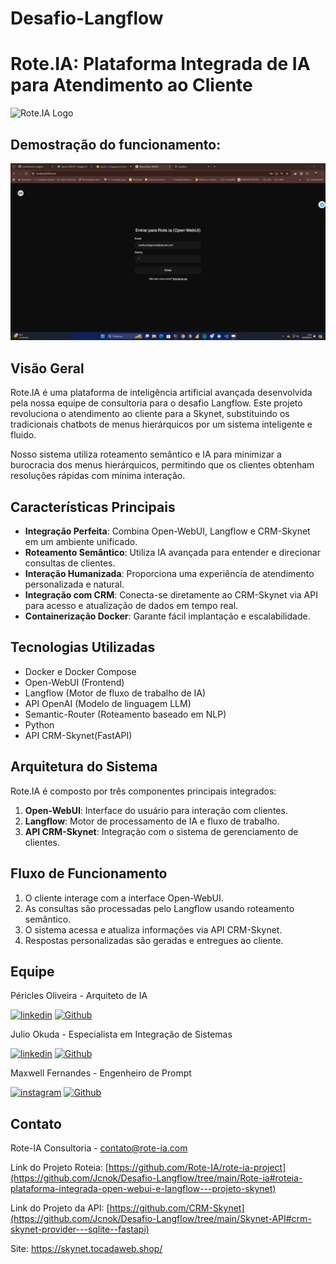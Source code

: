 # Desafio-Langflow


# Rote.IA: Plataforma Integrada de IA para Atendimento ao Cliente

![Rote.IA Logo](./img/diagrama.png)

## Demostração do funcionamento:
![maria](img/maria_julia.gif)


## Visão Geral

Rote.IA é uma plataforma de inteligência artificial avançada desenvolvida pela nossa equipe de consultoria para o desafio Langflow. Este projeto revoluciona o atendimento ao cliente para a Skynet, substituindo os tradicionais chatbots de menus hierárquicos por um sistema inteligente e fluido.

Nosso sistema utiliza roteamento semântico e IA para minimizar a burocracia dos menus hierárquicos, permitindo que os clientes obtenham resoluções rápidas com mínima interação.

## Características Principais

- **Integração Perfeita**: Combina Open-WebUI, Langflow e CRM-Skynet em um ambiente unificado.
- **Roteamento Semântico**: Utiliza IA avançada para entender e direcionar consultas de clientes.
- **Interação Humanizada**: Proporciona uma experiência de atendimento personalizada e natural.
- **Integração com CRM**: Conecta-se diretamente ao CRM-Skynet via API para acesso e atualização de dados em tempo real.
- **Containerização Docker**: Garante fácil implantação e escalabilidade.

## Tecnologias Utilizadas

- Docker e Docker Compose
- Open-WebUI (Frontend)
- Langflow (Motor de fluxo de trabalho de IA)
- API OpenAI (Modelo de linguagem LLM)
- Semantic-Router (Roteamento baseado em NLP)
- Python
- API CRM-Skynet(FastAPI)


## Arquitetura do Sistema

Rote.IA é composto por três componentes principais integrados:

1. **Open-WebUI**: Interface do usuário para interação com clientes.
2. **Langflow**: Motor de processamento de IA e fluxo de trabalho.
3. **API CRM-Skynet**: Integração com o sistema de gerenciamento de clientes.

## Fluxo de Funcionamento

1. O cliente interage com a interface Open-WebUI.
2. As consultas são processadas pelo Langflow usando roteamento semântico.
3. O sistema acessa e atualiza informações via API CRM-Skynet.
4. Respostas personalizadas são geradas e entregues ao cliente.

 
## Equipe

Péricles Oliveira - Arquiteto de IA 

  [![linkedin](https://img.shields.io/badge/linkedin-blue.svg)](https://www.linkedin.com/in/olipericles/)
  [![Github](https://img.shields.io/badge/github-grey.svg)](https://github.com/olipericles)

Julio Okuda - Especialista em Integração de Sistemas

[![linkedin](https://img.shields.io/badge/linkedin-blue.svg)](https://www.linkedin.com/in/juliookuda/)
[![Github](https://img.shields.io/badge/github-grey.svg)](https://github.com/Jcnok)

Maxwell Fernandes - Engenheiro de Prompt

[![instagram](https://img.shields.io/badge/instagram-purple.svg)](https://www.instagram.com/maxwellfernandes1/)
[![Github](https://img.shields.io/badge/github-grey.svg)](https://github.com/tocadaweb)


## Contato

Rote-IA Consultoria - 
[contato@rote-ia.com](mailto:julio.okuda@gmail.com)

Link do Projeto Roteia: [https://github.com/Rote-IA/rote-ia-project](https://github.com/Jcnok/Desafio-Langflow/tree/main/Rote-ia#roteia-plataforma-integrada-open-webui-e-langflow---projeto-skynet)

Link do Projeto da API: [https://github.com/CRM-Skynet](https://github.com/Jcnok/Desafio-Langflow/tree/main/Skynet-API#crm-skynet-provider---sqlite--fastapi)

Site: https://skynet.tocadaweb.shop/

